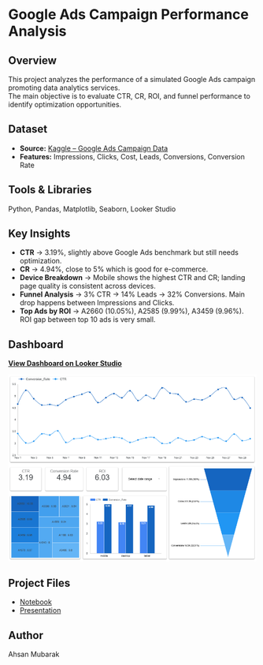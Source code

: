 # Google Ads Campaign Performance Analysis

## Overview
This project analyzes the performance of a simulated Google Ads campaign promoting data analytics services.  
The main objective is to evaluate CTR, CR, ROI, and funnel performance to identify optimization opportunities.

## Dataset
- **Source:** [Kaggle – Google Ads Campaign Data](https://www.kaggle.com/datasets/nayakganesh007/google-ads-sales-dataset)  
- **Features:** Impressions, Clicks, Cost, Leads, Conversions, Conversion Rate  

## Tools & Libraries
Python, Pandas, Matplotlib, Seaborn, Looker Studio  

## Key Insights
- **CTR** → 3.19%, slightly above Google Ads benchmark but still needs optimization.  
- **CR** → 4.94%, close to 5% which is good for e-commerce.  
- **Device Breakdown** → Mobile shows the highest CTR and CR; landing page quality is consistent across devices.  
- **Funnel Analysis** → 3% CTR → 14% Leads → 32% Conversions. Main drop happens between Impressions and Clicks.  
- **Top Ads by ROI** → A2660 (10.05%), A2585 (9.99%), A3459 (9.96%). ROI gap between top 10 ads is very small.  

## Dashboard
[**View Dashboard on Looker Studio**](https://lookerstudio.google.com/reporting/3da0e31a-2241-4b7f-aa50-1fe10dba3725)

![Dashboard Preview](dashboard_preview.png)

## Project Files
- [Notebook](google-ads-campaign-performance-analysis.ipynb)  
- [Presentation](Google%20Ads%20Campaign%20Performance%20Analysis.pptx)  

## Author
Ahsan Mubarak
